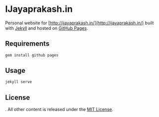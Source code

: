 # IJayaprakash.in

Personal website for [http://ijayaprakash.in/](http://ijayaprakash.in/) built with [Jekyll](http://jekyllrb.com/) and hosted on [GitHub Pages](https://pages.github.com/).

## Requirements

```sh
gem install github pages
```

## Usage

```sh
jekyll serve
```

## License

. All other content is released under the [MIT License](http://www.opensource.org/licenses/MIT).
